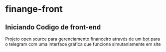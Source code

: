 # finange-front
## Iniciando Codigo de front-end

Projeto open source para gerenciamento financeiro através de um <a href="https://github.com/Finange/finange-bot" target="blank">bot</a> para o telegram com uma 
interface gráfica que funciona simutaniamente em site
